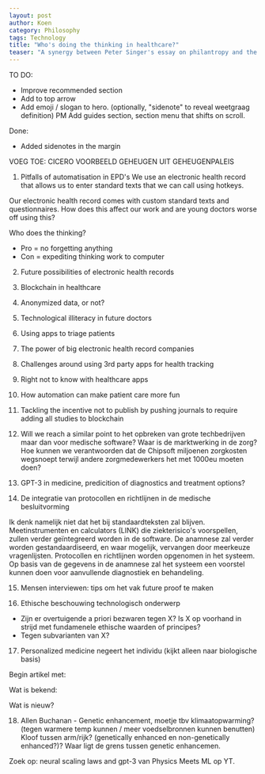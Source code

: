 ```yaml
---
layout: post
author: Koen
category: Philosophy
tags: Technology
title: "Who's doing the thinking in healthcare?"
teaser: "A synergy between Peter Singer's essay on philantropy and the minimalist movement."
---
```

TO DO:
- Improve recommended section
- Add to top arrow
- Add emoji / slogan to hero. (optionally, "sidenote" to reveal weetgraag definition)
PM Add guides section, section menu that shifts on scroll.

Done:
- Added sidenotes in the margin

VOEG TOE: CICERO VOORBEELD GEHEUGEN UIT GEHEUGENPALEIS

1. Pitfalls of automatisation in EPD's
We use an electronic health record that allows us to enter standard texts that we can call using hotkeys. 

Our electronic health record comes with custom standard texts and questionnaires.
How does this affect our work and are young doctors worse off using this?  

Who does the thinking?
- Pro = no forgetting anything
- Con = expediting thinking work to computer

2. Future possibilities of electronic health records

3. Blockchain in healthcare

4. Anonymized data, or not?

5. Technological illiteracy in future doctors

6. Using apps to triage patients

7. The power of big electronic health record companies

8. Challenges around using 3rd party apps for health tracking

9. Right not to know with healthcare apps

10. How automation can make patient care more fun

11. Tackling the incentive not to publish by pushing journals to require adding all studies to blockchain

12. Will we reach a similar point to het opbreken van grote techbedrijven maar dan voor medische software? Waar is de marktwerking in de zorg? Hoe kunnen we verantwoorden dat de Chipsoft miljoenen zorgkosten wegsnoept terwijl andere zorgmedewerkers het met 1000eu moeten doen? 

13. GPT-3 in medicine, predicition of diagnostics and treatment options? 

14. De integratie van protocollen en richtlijnen in de medische besluitvorming

Ik denk namelijk niet dat het bij standaardteksten zal blijven. Meetinstrumenten en calculators (LINK) die ziekterisico's voorspellen, zullen verder geïntegreerd worden in de software. De anamnese zal verder worden gestandaardiseerd, en waar mogelijk, vervangen door meerkeuze vragenlijsten. Protocollen en richtlijnen worden opgenomen in het systeem. Op basis van de gegevens in de anamnese zal het systeem een voorstel kunnen doen voor aanvullende diagnostiek en behandeling. 

15. Mensen interviewen: tips om het vak future proof te maken

16. Ethische beschouwing technologisch onderwerp

- Zijn er overtuigende a priori bezwaren tegen X? Is X op voorhand in strijd met fundamenele ethische waarden of principes?
- Tegen subvarianten van X?

17. Personalized medicine negeert het individu (kijkt alleen naar biologische basis)

Begin artikel met: 

Wat is bekend:

Wat is nieuw?

18. Allen Buchanan - Genetic enhancement, moetje tbv klimaatopwarming? (tegen warmere temp kunnen / meer voedselbronnen kunnen benutten) Kloof tussen arm/rijk? (genetically enhanced en non-genetically enhanced?)? Waar ligt de grens tussen genetic enhancemen.

Zoek op: neural scaling laws and gpt-3 van Physics Meets ML op YT. 